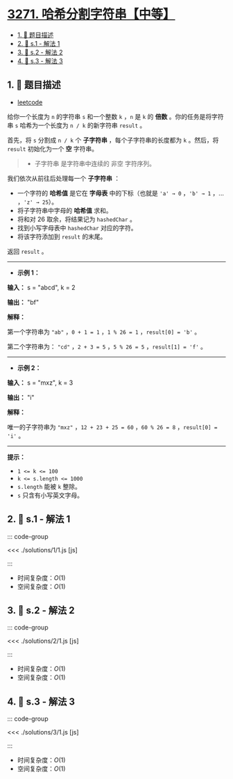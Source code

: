 # [3271. 哈希分割字符串【中等】](https://github.com/tnotesjs/TNotes.leetcode/tree/main/notes/3271.%20%E5%93%88%E5%B8%8C%E5%88%86%E5%89%B2%E5%AD%97%E7%AC%A6%E4%B8%B2%E3%80%90%E4%B8%AD%E7%AD%89%E3%80%91)

<!-- region:toc -->

- [1. 📝 题目描述](#1--题目描述)
- [2. 🎯 s.1 - 解法 1](#2--s1---解法-1)
- [3. 🎯 s.2 - 解法 2](#3--s2---解法-2)
- [4. 🎯 s.3 - 解法 3](#4--s3---解法-3)

<!-- endregion:toc -->

## 1. 📝 题目描述

- [leetcode](https://leetcode.cn/problems/hash-divided-string/)

给你一个长度为 `n` 的字符串 `s` 和一个整数 `k` ，`n` 是 `k` 的 **倍数** 。你的任务是将字符串 `s` 哈希为一个长度为 `n / k` 的新字符串 `result` 。

首先，将 `s` 分割成 `n / k` 个 **子字符串** ，每个子字符串的长度都为 `k` 。然后，将 `result` 初始化为一个 **空** 字符串。

> - 子字符串 是字符串中连续的 非空 字符序列。

我们依次从前往后处理每一个 **子字符串** ：

- 一个字符的 **哈希值** 是它在 **字母表** 中的下标（也就是 `'a' → 0` ，`'b' → 1` ，... ，`'z' → 25`）。
- 将子字符串中字母的 **哈希值** 求和。
- 将和对 26 取余，将结果记为 `hashedChar` 。
- 找到小写字母表中 `hashedChar` 对应的字符。
- 将该字符添加到 `result` 的末尾。

返回 `result` 。

---

- **示例 1：**

**输入：** s = "abcd", k = 2

**输出：** "bf"

**解释：**

第一个字符串为 `"ab"` ，`0 + 1 = 1` ，`1 % 26 = 1` ，`result[0] = 'b'` 。

第二个字符串为： `"cd"` ，`2 + 3 = 5` ，`5 % 26 = 5` ，`result[1] = 'f'` 。

---

- **示例 2：**

**输入：** s = "mxz", k = 3

**输出：** "i"

**解释：**

唯一的子字符串为 `"mxz"` ，`12 + 23 + 25 = 60` ，`60 % 26 = 8` ，`result[0] = 'i'` 。

---

**提示：**

- `1 <= k <= 100`
- `k <= s.length <= 1000`
- `s.length` 能被 `k` 整除。
- `s` 只含有小写英文字母。

## 2. 🎯 s.1 - 解法 1

::: code-group

<<< ./solutions/1/1.js [js]

:::

- 时间复杂度：$O(1)$
- 空间复杂度：$O(1)$

## 3. 🎯 s.2 - 解法 2

::: code-group

<<< ./solutions/2/1.js [js]

:::

- 时间复杂度：$O(1)$
- 空间复杂度：$O(1)$

## 4. 🎯 s.3 - 解法 3

::: code-group

<<< ./solutions/3/1.js [js]

:::

- 时间复杂度：$O(1)$
- 空间复杂度：$O(1)$
